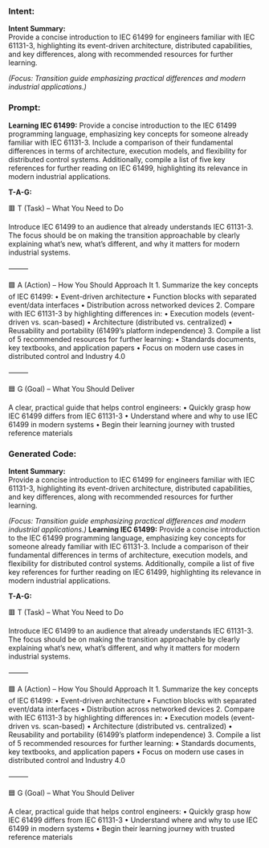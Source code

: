 ### Intent:
**Intent Summary:**  
Provide a concise introduction to IEC 61499 for engineers familiar with IEC 61131-3, highlighting its event-driven architecture, distributed capabilities, and key differences, along with recommended resources for further learning.  

*(Focus: Transition guide emphasizing practical differences and modern industrial applications.)*

### Prompt:
**Learning IEC 61499:**
Provide a concise introduction to the IEC 61499 programming language, emphasizing key concepts for someone already familiar with IEC 61131-3. Include a comparison of their fundamental differences in terms of architecture, execution models, and flexibility for distributed control systems. Additionally, compile a list of five key references for further reading on IEC 61499, highlighting its relevance in modern industrial applications.

**T-A-G:**

🟥 T (Task) – What You Need to Do

Introduce IEC 61499 to an audience that already understands IEC 61131-3. The focus should be on making the transition approachable by clearly explaining what’s new, what’s different, and why it matters for modern industrial systems.

⸻

🟩 A (Action) – How You Should Approach It
	1.	Summarize the key concepts of IEC 61499:
	•	Event-driven architecture
	•	Function blocks with separated event/data interfaces
	•	Distribution across networked devices
	2.	Compare with IEC 61131-3 by highlighting differences in:
	•	Execution models (event-driven vs. scan-based)
	•	Architecture (distributed vs. centralized)
	•	Reusability and portability (61499’s platform independence)
	3.	Compile a list of 5 recommended resources for further learning:
	•	Standards documents, key textbooks, and application papers
	•	Focus on modern use cases in distributed control and Industry 4.0

⸻

🟦 G (Goal) – What You Should Deliver

A clear, practical guide that helps control engineers:
	•	Quickly grasp how IEC 61499 differs from IEC 61131-3
	•	Understand where and why to use IEC 61499 in modern systems
	•	Begin their learning journey with trusted reference materials

### Generated Code:
**Intent Summary:**  
Provide a concise introduction to IEC 61499 for engineers familiar with IEC 61131-3, highlighting its event-driven architecture, distributed capabilities, and key differences, along with recommended resources for further learning.  

*(Focus: Transition guide emphasizing practical differences and modern industrial applications.)*
**Learning IEC 61499:**
Provide a concise introduction to the IEC 61499 programming language, emphasizing key concepts for someone already familiar with IEC 61131-3. Include a comparison of their fundamental differences in terms of architecture, execution models, and flexibility for distributed control systems. Additionally, compile a list of five key references for further reading on IEC 61499, highlighting its relevance in modern industrial applications.

**T-A-G:**

🟥 T (Task) – What You Need to Do

Introduce IEC 61499 to an audience that already understands IEC 61131-3. The focus should be on making the transition approachable by clearly explaining what’s new, what’s different, and why it matters for modern industrial systems.

⸻

🟩 A (Action) – How You Should Approach It
	1.	Summarize the key concepts of IEC 61499:
	•	Event-driven architecture
	•	Function blocks with separated event/data interfaces
	•	Distribution across networked devices
	2.	Compare with IEC 61131-3 by highlighting differences in:
	•	Execution models (event-driven vs. scan-based)
	•	Architecture (distributed vs. centralized)
	•	Reusability and portability (61499’s platform independence)
	3.	Compile a list of 5 recommended resources for further learning:
	•	Standards documents, key textbooks, and application papers
	•	Focus on modern use cases in distributed control and Industry 4.0

⸻

🟦 G (Goal) – What You Should Deliver

A clear, practical guide that helps control engineers:
	•	Quickly grasp how IEC 61499 differs from IEC 61131-3
	•	Understand where and why to use IEC 61499 in modern systems
	•	Begin their learning journey with trusted reference materials
